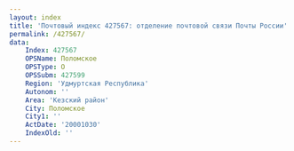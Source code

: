 ```yaml
---
layout: index
title: 'Почтовый индекс 427567: отделение почтовой связи Почты России'
permalink: /427567/
data:
    Index: 427567
    OPSName: Поломское
    OPSType: О
    OPSSubm: 427599
    Region: 'Удмуртская Республика'
    Autonom: ''
    Area: 'Кезский район'
    City: Поломское
    City1: ''
    ActDate: '20001030'
    IndexOld: ''
---
```

